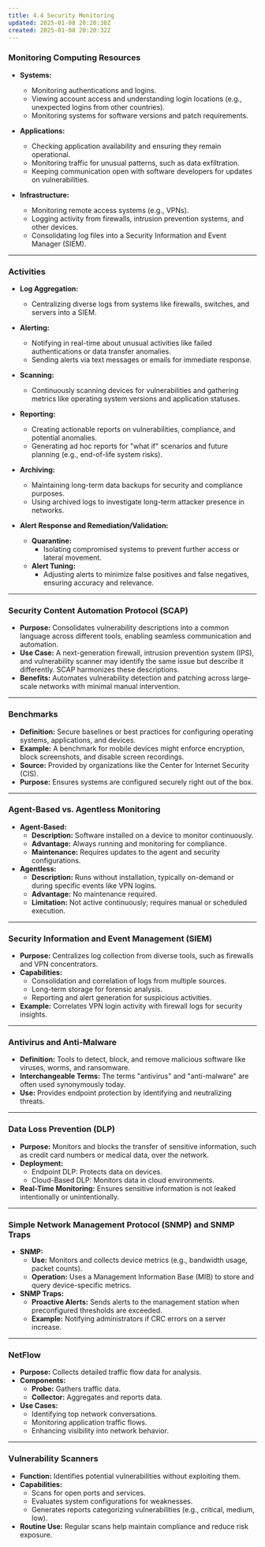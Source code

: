 ```yaml
---
title: 4.4 Security Monitoring
updated: 2025-01-08 20:20:38Z
created: 2025-01-08 20:20:32Z
---
```


### **Monitoring Computing Resources**

- **Systems:**
    
    - Monitoring authentications and logins.
    - Viewing account access and understanding login locations (e.g., unexpected logins from other countries).
    - Monitoring systems for software versions and patch requirements.
- **Applications:**
    
    - Checking application availability and ensuring they remain operational.
    - Monitoring traffic for unusual patterns, such as data exfiltration.
    - Keeping communication open with software developers for updates on vulnerabilities.
- **Infrastructure:**
    
    - Monitoring remote access systems (e.g., VPNs).
    - Logging activity from firewalls, intrusion prevention systems, and other devices.
    - Consolidating log files into a Security Information and Event Manager (SIEM).

* * *

### **Activities**

- **Log Aggregation:**
    
    - Centralizing diverse logs from systems like firewalls, switches, and servers into a SIEM.
- **Alerting:**
    
    - Notifying in real-time about unusual activities like failed authentications or data transfer anomalies.
    - Sending alerts via text messages or emails for immediate response.
- **Scanning:**
    
    - Continuously scanning devices for vulnerabilities and gathering metrics like operating system versions and application statuses.
- **Reporting:**
    
    - Creating actionable reports on vulnerabilities, compliance, and potential anomalies.
    - Generating ad hoc reports for "what if" scenarios and future planning (e.g., end-of-life system risks).
- **Archiving:**
    
    - Maintaining long-term data backups for security and compliance purposes.
    - Using archived logs to investigate long-term attacker presence in networks.
- **Alert Response and Remediation/Validation:**
    
    - **Quarantine:**
        - Isolating compromised systems to prevent further access or lateral movement.
    - **Alert Tuning:**
        - Adjusting alerts to minimize false positives and false negatives, ensuring accuracy and relevance.

* * *

### **Security Content Automation Protocol (SCAP)**

- **Purpose:** Consolidates vulnerability descriptions into a common language across different tools, enabling seamless communication and automation.
- **Use Case:** A next-generation firewall, intrusion prevention system (IPS), and vulnerability scanner may identify the same issue but describe it differently. SCAP harmonizes these descriptions.
- **Benefits:** Automates vulnerability detection and patching across large-scale networks with minimal manual intervention.

* * *

### **Benchmarks**

- **Definition:** Secure baselines or best practices for configuring operating systems, applications, and devices.
- **Example:** A benchmark for mobile devices might enforce encryption, block screenshots, and disable screen recordings.
- **Source:** Provided by organizations like the Center for Internet Security (CIS).
- **Purpose:** Ensures systems are configured securely right out of the box.

* * *

### **Agent-Based vs. Agentless Monitoring**

- **Agent-Based:**
    - **Description:** Software installed on a device to monitor continuously.
    - **Advantage:** Always running and monitoring for compliance.
    - **Maintenance:** Requires updates to the agent and security configurations.
- **Agentless:**
    - **Description:** Runs without installation, typically on-demand or during specific events like VPN logins.
    - **Advantage:** No maintenance required.
    - **Limitation:** Not active continuously; requires manual or scheduled execution.

* * *

### **Security Information and Event Management (SIEM)**

- **Purpose:** Centralizes log collection from diverse tools, such as firewalls and VPN concentrators.
- **Capabilities:**
    - Consolidation and correlation of logs from multiple sources.
    - Long-term storage for forensic analysis.
    - Reporting and alert generation for suspicious activities.
- **Example:** Correlates VPN login activity with firewall logs for security insights.

* * *

### **Antivirus and Anti-Malware**

- **Definition:** Tools to detect, block, and remove malicious software like viruses, worms, and ransomware.
- **Interchangeable Terms:** The terms "antivirus" and "anti-malware" are often used synonymously today.
- **Use:** Provides endpoint protection by identifying and neutralizing threats.

* * *

### **Data Loss Prevention (DLP)**

- **Purpose:** Monitors and blocks the transfer of sensitive information, such as credit card numbers or medical data, over the network.
- **Deployment:**
    - Endpoint DLP: Protects data on devices.
    - Cloud-Based DLP: Monitors data in cloud environments.
- **Real-Time Monitoring:** Ensures sensitive information is not leaked intentionally or unintentionally.

* * *

### **Simple Network Management Protocol (SNMP) and SNMP Traps**

- **SNMP:**
    - **Use:** Monitors and collects device metrics (e.g., bandwidth usage, packet counts).
    - **Operation:** Uses a Management Information Base (MIB) to store and query device-specific metrics.
- **SNMP Traps:**
    - **Proactive Alerts:** Sends alerts to the management station when preconfigured thresholds are exceeded.
    - **Example:** Notifying administrators if CRC errors on a server increase.

* * *

### **NetFlow**

- **Purpose:** Collects detailed traffic flow data for analysis.
- **Components:**
    - **Probe:** Gathers traffic data.
    - **Collector:** Aggregates and reports data.
- **Use Cases:**
    - Identifying top network conversations.
    - Monitoring application traffic flows.
    - Enhancing visibility into network behavior.

* * *

### **Vulnerability Scanners**

- **Function:** Identifies potential vulnerabilities without exploiting them.
- **Capabilities:**
    - Scans for open ports and services.
    - Evaluates system configurations for weaknesses.
    - Generates reports categorizing vulnerabilities (e.g., critical, medium, low).
- **Routine Use:** Regular scans help maintain compliance and reduce risk exposure.
